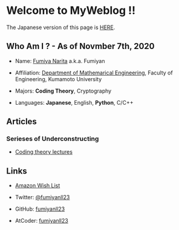 # Welcome to MyWeblog !!

The Japanese version of this page is [HERE](https://fumiyanll23.github.io/MyWeblog/).

## Who Am I ? - As of Novmber 7th, 2020

- Name: [Fumiya Narita](https://twitter.com/fumiyanll23) a.k.a. Fumiyan

- Affiliation: [Department of Mathemarical Engineering](https://srik.kumamoto-u.ac.jp/), Faculty of Engineering, Kumamoto University

- Majors: **Coding Theory**, Cryptography

- Languages: **Japanese**, English, **Python**, C/C++

## Articles

### Serieses of Underconstructing

- [Coding theory lectures](https://fumiyanll23.github.io/MyWeblog/md/coding-theory-lectures/index_en.html)

## Links

- [Amazon Wish List](https://www.amazon.jp/hz/wishlist/ls/3RMAAFUQVHP92?ref_=wl_share)

- Twitter: [@fumiyanll23](https://twitter.com/fumiyanll23)

- GitHub: [fumiyanll23](https://github.com/fumiyanll23)

- AtCoder: [fumiyanll23](https://atcoder.jp/users/fumiyanll23)
